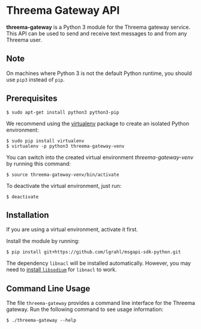 # Threema Gateway API

**threema-gateway** is a Python 3 module for the Threema gateway service. This API can
be used to send and receive text messages to and from any Threema user.

## Note

On machines where Python 3 is not the default Python runtime, you should use
``pip3`` instead of ``pip``.

## Prerequisites

```
$ sudo apt-get install python3 python3-pip
```

We recommend using the [virtualenv](https://virtualenv.readthedocs.org/en/latest/)
package to create an isolated Python environment:

```
$ sudo pip install virtualenv
$ virtualenv -p python3 threema-gateway-venv
```

You can switch into the created virtual environment *threema-gateway-venv*
by running this command:

```
$ source threema-gateway-venv/bin/activate
```

To deactivate the virtual environment, just run:

```
$ deactivate
```

## Installation

If you are using a virtual environment, activate it first.

Install the module by running:

```
$ pip install git+https://github.com/lgrahl/msgapi-sdk-python.git
```

The dependency ``libnacl`` will be installed automatically. However, you may need to
[install ``libsodium``](https://download.libsodium.org/doc/installation/index.html) for ``libnacl``
to work. 

## Command Line Usage

The file ``threema-gateway`` provides a command line interface for the Threema gateway.
Run the following command to see usage information:

```
$ ./threema-gateway --help
```

